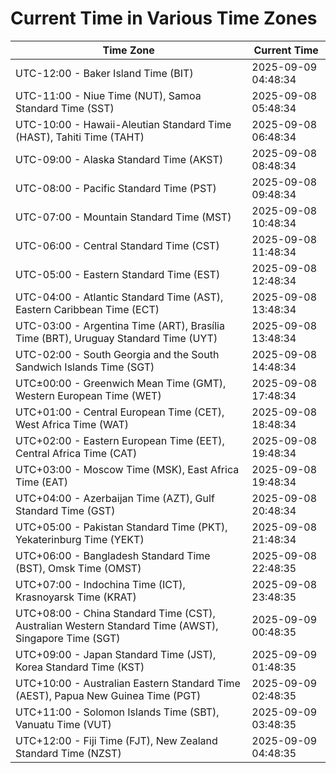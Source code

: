 # Current Time in Various Time Zones

| Time Zone | Current Time |
|-----------|--------------|
| UTC-12:00 - Baker Island Time (BIT) | 2025-09-09 04:48:34 |
| UTC-11:00 - Niue Time (NUT), Samoa Standard Time (SST) | 2025-09-08 05:48:34 |
| UTC-10:00 - Hawaii-Aleutian Standard Time (HAST), Tahiti Time (TAHT) | 2025-09-08 06:48:34 |
| UTC-09:00 - Alaska Standard Time (AKST) | 2025-09-08 08:48:34 |
| UTC-08:00 - Pacific Standard Time (PST) | 2025-09-08 09:48:34 |
| UTC-07:00 - Mountain Standard Time (MST) | 2025-09-08 10:48:34 |
| UTC-06:00 - Central Standard Time (CST) | 2025-09-08 11:48:34 |
| UTC-05:00 - Eastern Standard Time (EST) | 2025-09-08 12:48:34 |
| UTC-04:00 - Atlantic Standard Time (AST), Eastern Caribbean Time (ECT) | 2025-09-08 13:48:34 |
| UTC-03:00 - Argentina Time (ART), Brasília Time (BRT), Uruguay Standard Time (UYT) | 2025-09-08 13:48:34 |
| UTC-02:00 - South Georgia and the South Sandwich Islands Time (SGT) | 2025-09-08 14:48:34 |
| UTC±00:00 - Greenwich Mean Time (GMT), Western European Time (WET) | 2025-09-08 17:48:34 |
| UTC+01:00 - Central European Time (CET), West Africa Time (WAT) | 2025-09-08 18:48:34 |
| UTC+02:00 - Eastern European Time (EET), Central Africa Time (CAT) | 2025-09-08 19:48:34 |
| UTC+03:00 - Moscow Time (MSK), East Africa Time (EAT) | 2025-09-08 19:48:34 |
| UTC+04:00 - Azerbaijan Time (AZT), Gulf Standard Time (GST) | 2025-09-08 20:48:34 |
| UTC+05:00 - Pakistan Standard Time (PKT), Yekaterinburg Time (YEKT) | 2025-09-08 21:48:34 |
| UTC+06:00 - Bangladesh Standard Time (BST), Omsk Time (OMST) | 2025-09-08 22:48:35 |
| UTC+07:00 - Indochina Time (ICT), Krasnoyarsk Time (KRAT) | 2025-09-08 23:48:35 |
| UTC+08:00 - China Standard Time (CST), Australian Western Standard Time (AWST), Singapore Time (SGT) | 2025-09-09 00:48:35 |
| UTC+09:00 - Japan Standard Time (JST), Korea Standard Time (KST) | 2025-09-09 01:48:35 |
| UTC+10:00 - Australian Eastern Standard Time (AEST), Papua New Guinea Time (PGT) | 2025-09-09 02:48:35 |
| UTC+11:00 - Solomon Islands Time (SBT), Vanuatu Time (VUT) | 2025-09-09 03:48:35 |
| UTC+12:00 - Fiji Time (FJT), New Zealand Standard Time (NZST) | 2025-09-09 04:48:35 |
